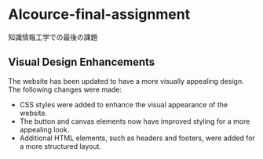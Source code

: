 # AIcource-final-assignment
知識情報工学での最後の課題

## Visual Design Enhancements

The website has been updated to have a more visually appealing design. The following changes were made:

- CSS styles were added to enhance the visual appearance of the website.
- The button and canvas elements now have improved styling for a more appealing look.
- Additional HTML elements, such as headers and footers, were added for a more structured layout.
